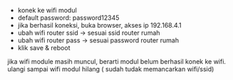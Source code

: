 - konek ke wifi modul
- default password: password12345
- jika berhasil koneksi, buka browser, akses ip 192.168.4.1
- ubah wifi router ssid -> sesuai ssid router rumah
- ubah wifi router pass -> sesuai password router rumah
- klik save & reboot

jika wifi module masih muncul, berarti modul belum berhasil konek ke wifi.
ulangi sampai wifi modul hilang ( sudah tudak memancarkan wifi/ssid)

